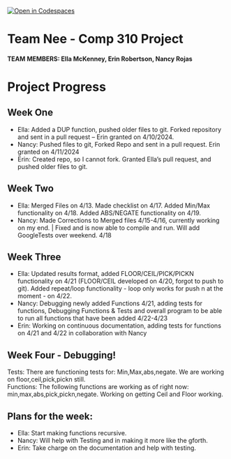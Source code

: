 [![Open in Codespaces](https://classroom.github.com/assets/launch-codespace-7f7980b617ed060a017424585567c406b6ee15c891e84e1186181d67ecf80aa0.svg)](https://classroom.github.com/open-in-codespaces?assignment_repo_id=13589158)
# Team Nee - Comp 310 Project
#### TEAM MEMBERS: Ella McKenney, Erin Robertson, Nancy Rojas

# Project Progress

## Week One

- Ella: Added a DUP function, pushed older files to git. Forked repository and sent in a pull request – Erin granted on 4/10/2024.  
- Nancy: Pushed files to git, Forked Repo and sent in a pull request. Erin granted on 4/11/2024
- Erin: Created repo, so I cannot fork. Granted Ella’s pull request, and pushed older files to git.

## Week Two

- Ella: Merged Files on 4/13. Made checklist on 4/17. Added Min/Max functionality on 4/18. Added ABS/NEGATE functionality on 4/19.
- Nancy: Made Corrections to Merged files 4/15-4/16, currently working on my end. | Fixed and is now able to compile and run. Will add GoogleTests over weekend. 4/18


## Week Three

- Ella: Updated results format, added FLOOR/CEIL/PICK/PICKN functionality on 4/21 (FLOOR/CEIL developed on 4/20, forgot to push to git). Added repeat/loop functionality - loop only works for push n at the moment - on 4/22.
- Nancy: Debugging newly added Functions 4/21, adding tests for functions, Debugging Functions & Tests and overall program to be able to run all functions that have been added 4/22-4/23
- Erin: Working on continuous documentation, adding tests for functions on 4/21 and 4/22 in collaboration with Nancy

## Week Four - Debugging!
Tests: There are functioning tests for: Min,Max,abs,negate. We are working on floor,ceil,pick,pickn still.<br>
Functions: The following functions are working as of right now: min,max,abs,pick,pickn,negate. Working on getting Ceil and Floor working. <br>


## Plans for the week:

- Ella: Start making functions recursive.
- Nancy: Will help with Testing and in making it more like the gforth.
- Erin: Take charge on the documentation and help with testing.
